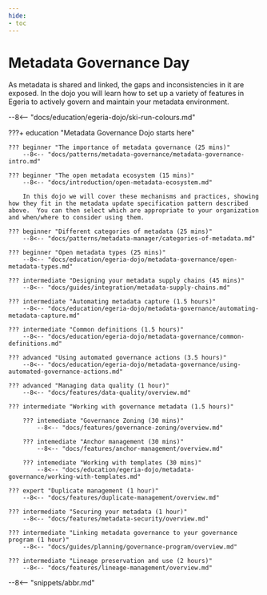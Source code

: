 ```yaml
---
hide:
- toc
---
```


<!-- SPDX-License-Identifier: CC-BY-4.0 -->
<!-- Copyright Contributors to the ODPi Egeria project 2020. -->

# Metadata Governance Day

As metadata is shared and linked, the gaps and inconsistencies in it are exposed.  In the dojo you will learn how to set up a variety of features in Egeria to actively govern and maintain your metadata environment.

--8<-- "docs/education/egeria-dojo/ski-run-colours.md"

???+ education "Metadata Governance Dojo starts here"

    ??? beginner "The importance of metadata governance (25 mins)"
        --8<-- "docs/patterns/metadata-governance/metadata-governance-intro.md"

    ??? beginner "The open metadata ecosystem (15 mins)"
        --8<-- "docs/introduction/open-metadata-ecosystem.md"

        In this dojo we will cover these mechanisms and practices, showing how they fit in the metadata update specification pattern described above.  You can then select which are appropriate to your organization and when/where to consider using them.
        
    ??? beginner "Different categories of metadata (25 mins)"
        --8<-- "docs/patterns/metadata-manager/categories-of-metadata.md"

    ??? beginner "Open metadata types (25 mins)"
        --8<-- "docs/education/egeria-dojo/metadata-governance/open-metadata-types.md"

    ??? intermediate "Designing your metadata supply chains (45 mins)"
        --8<-- "docs/guides/integration/metadata-supply-chains.md"

    ??? intermediate "Automating metadata capture (1.5 hours)"
        --8<-- "docs/education/egeria-dojo/metadata-governance/automating-metadata-capture.md"

    ??? intermediate "Common definitions (1.5 hours)"
        --8<-- "docs/education/egeria-dojo/metadata-governance/common-definitions.md"

    ??? advanced "Using automated governance actions (3.5 hours)"
        --8<-- "docs/education/egeria-dojo/metadata-governance/using-automated-governance-actions.md"

    ??? advanced "Managing data quality (1 hour)"
        --8<-- "docs/features/data-quality/overview.md"

    ??? intermediate "Working with governance metadata (1.5 hours)"

        ??? intemediate "Governance Zoning (30 mins)"
            --8<-- "docs/features/governance-zoning/overview.md"

        ??? intemediate "Anchor management (30 mins)"
            --8<-- "docs/features/anchor-management/overview.md"

        ??? intemediate "Working with templates (30 mins)"
            --8<-- "docs/education/egeria-dojo/metadata-governance/working-with-templates.md"

    ??? expert "Duplicate management (1 hour)"
        --8<-- "docs/features/duplicate-management/overview.md"

    ??? intermediate "Securing your metadata (1 hour)"
        --8<-- "docs/features/metadata-security/overview.md"

    ??? intermediate "Linking metadata governance to your governance program (1 hour)"
        --8<-- "docs/guides/planning/governance-program/overview.md"

    ??? intermediate "Lineage preservation and use (2 hours)"
        --8<-- "docs/features/lineage-management/overview.md"


--8<-- "snippets/abbr.md"